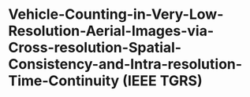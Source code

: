 # Vehicle-Counting-in-Very-Low-Resolution-Aerial-Images-via-Cross-resolution-Spatial-Consistency-and-Intra-resolution-Time-Continuity (IEEE TGRS)
